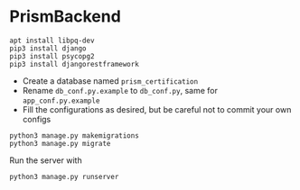 # PrismBackend
```
apt install libpq-dev
pip3 install django
pip3 install psycopg2
pip3 install djangorestframework
```
- Create a database named `prism_certification`
- Rename `db_conf.py.example` to `db_conf.py`, same for `app_conf.py.example`
- Fill the configurations as desired, but be careful not to commit your own configs
```
python3 manage.py makemigrations
python3 manage.py migrate
```
Run the server with
```
python3 manage.py runserver
```